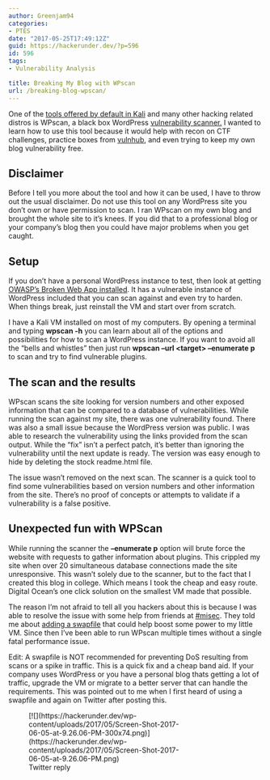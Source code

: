 ```yaml
---
author: Greenjam94
categories:
- PTES
date: "2017-05-25T17:49:12Z"
guid: https://hackerunder.dev/?p=596
id: 596
tags:
- Vulnerability Analysis

title: Breaking My Blog with WPscan
url: /breaking-blog-wpscan/
---
```


One of the [tools offered by default in Kali](http://tools.kali.org/web-applications/wpscan) and many other hacking related distros is WPscan, a black box WordPress [vulnerability scanner.](https://wpscan.org/) I wanted to learn how to use this tool because it would help with recon on CTF challenges, practice boxes from [vulnhub](https://www.vulnhub.com/), and even trying to keep my own blog vulnerability free.

## Disclaimer

Before I tell you more about the tool and how it can be used, I have to throw out the usual disclaimer. Do not use this tool on any WordPress site you don’t own or have permission to scan. I ran WPscan on my own blog and brought the whole site to it’s knees. If you did that to a professional blog or your company’s blog then you could have major problems when you get caught.

## Setup

If you don’t have a personal WordPress instance to test, then look at getting [OWASP’s Broken Web App installed](https://hackerunder.dev/installing-owasp-bwa/). It has a vulnerable instance of WordPress included that you can scan against and even try to harden. When things break, just reinstall the VM and start over from scratch.

I have a Kali VM installed on most of my computers. By opening a terminal and typing **wpscan -h** you can learn about all of the options and possibilities for how to scan a WordPress instance. If you want to avoid all the “bells and whistles” then just run **wpscan –url &lt;target&gt; –enumerate p** to scan and try to find vulnerable plugins.

## The scan and the results

WPscan scans the site looking for version numbers and other exposed information that can be compared to a database of vulnerabilities. While running the scan against my site, there was one vulnerability found. There was also a small issue because the WordPress version was public. I was able to research the vulnerability using the links provided from the scan output. While the “fix” isn’t a perfect patch, it’s better than ignoring the vulnerability until the next update is ready. The version was easy enough to hide by deleting the stock readme.html file.

The issue wasn’t removed on the next scan. The scanner is a quick tool to find some vulnerabilities based on version numbers and other information from the site. There’s no proof of concepts or attempts to validate if a vulnerability is a false positive.

## Unexpected fun with WPScan

While running the scanner the **–enumerate p** option will brute force the website with requests to gather information about plugins. This crippled my site when over 20 simultaneous database connections made the site unresponsive. This wasn’t solely due to the scanner, but to the fact that I created this blog in college. Which means I took the cheap and easy route. Digital Ocean’s one click solution on the smallest VM made that possible.

The reason I’m not afraid to tell all you hackers about this is because I was able to resolve the issue with some help from friends at [\#misec](http://misec.us/). They told me about [adding a swapfile](https://www.digitalocean.com/community/tutorials/how-to-add-swap-on-ubuntu-14-04) that could help boost some power to my little VM. Since then I’ve been able to run WPscan multiple times without a single fatal performance issue.

Edit: A swapfile is NOT recommended for preventing DoS resulting from scans or a spike in traffic. This is a quick fix and a cheap band aid. If your company uses WordPress or you have a personal blog thats getting a lot of traffic, upgrade the VM or migrate to a better server that can handle the requirements. This was pointed out to me when I first heard of using a swapfile and again on Twitter after posting this.

<figure aria-describedby="caption-attachment-601" class="wp-caption aligncenter" id="attachment_601" style="width: 300px">[![](https://hackerunder.dev/wp-content/uploads/2017/05/Screen-Shot-2017-06-05-at-9.26.06-PM-300x74.png)](https://hackerunder.dev/wp-content/uploads/2017/05/Screen-Shot-2017-06-05-at-9.26.06-PM.png)<figcaption class="wp-caption-text" id="caption-attachment-601">Twitter reply</figcaption></figure>
